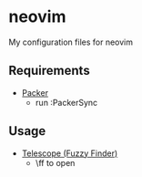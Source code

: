 # neovim
My configuration files for neovim

## Requirements
- [Packer](https://github.com/wbthomason/packer.nvim)
    - run :PackerSync
## Usage
- [Telescope (Fuzzy Finder)](https://github.com/nvim-telescope/telescope.nvim?tab=readme-ov-file#usage)
    - \ff to open
